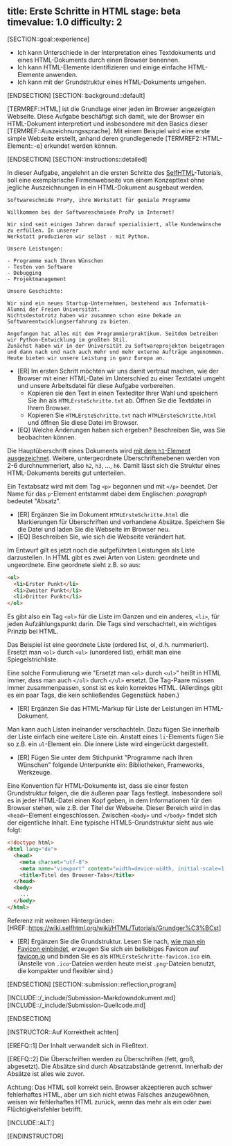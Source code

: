 title: Erste Schritte in HTML
stage: beta
timevalue: 1.0
difficulty: 2
---

[SECTION::goal::experience]

- Ich kann Unterschiede in der Interpretation eines Textdokuments und eines HTML-Dokuments durch einen Browser benennen.
- Ich kann HTML-Elemente identifizieren und einige einfache HTML-Elemente anwenden.
- Ich kann mit der Grundstruktur eines HTML-Dokuments umgehen.

[ENDSECTION]
[SECTION::background::default]

[TERMREF::HTML] ist die Grundlage einer jeden im Browser angezeigten Webseite. 
Diese Aufgabe beschäftigt sich damit, wie der Browser ein HTML-Dokument interpretiert und insbesondere 
mit den Basics dieser [TERMREF::Auszeichnungssprache]. 
Mit einem Beispiel wird eine erste simple Webseite erstellt, anhand deren grundlegenede [TERMREF2::HTML-Element::-e] erkundet werden können. 

[ENDSECTION]
[SECTION::instructions::detailed]

In dieser Aufgabe, angelehnt an die ersten Schritte des [SelfHTML](http://de.selfhtml.org)-Tutorials, 
soll eine exemplarische Firmenwebseite von einem Konzepttext ohne jegliche Auszeichnungen in ein HTML-Dokument ausgebaut werden.

```text
Softwareschmide ProPy, ihre Werkstatt für geniale Programme

Willkommen bei der Softwareschmiede ProPy im Internet!
    
Wir sind seit einigen Jahren darauf spezialisiert, alle Kundenwünsche zu erfüllen. In unserer 
Werkstatt produzieren wir selbst - mit Python.
    
Unsere Leistungen:

- Programme nach Ihren Wünschen
- Testen von Software
- Debugging
- Projektmanagement

Unsere Geschichte:
 
Wir sind ein neues Startup-Unternehmen, bestehend aus Informatik-Alumni der Freien Universität. 
Nichtsdestotrotz haben wir zusammen schon eine Dekade an Softwareentwicklungserfahrung zu bieten.
    
Angefangen hat alles mit dem Programmierpraktikum. Seitdem betreiben wir Python-Entwicklung im großten Stil. 
Zunächst haben wir in der Universität zu Softwareprojekten beigetragen und dann nach und nach auch mehr und mehr externe Aufträge angenommen.
Heute bieten wir unsere Leistung in ganz Europa an.
```

* [ER] Im ersten Schritt möchten wir uns damit vertraut machen, wie der Browser mit einer HTML-Datei 
  im Unterschied zu einer Textdatei umgeht und unsere Arbeitsdatei für diese Aufgabe vorbereiten.
    - Kopieren sie den Text in einen Texteditor Ihrer Wahl und speichern Sie ihn als `HTMLErsteSchritte.txt` ab.
      Öffnen Sie die Textdatei in Ihrem Browser.  
    - Kopieren Sie `HTMLErsteSchritte.txt` nach `HTMLErsteSchritte.html` und öffnen Sie diese Datei im Browser.  
* [EQ] Welche Änderungen haben sich ergeben? Beschreiben Sie, was Sie beobachten können.  

Die Hauptüberschrift eines Dokuments wird 
[mit dem `h1`-Element ausgezeichnet](https://wiki.selfhtml.org/wiki/HTML/Tutorials/Seitenstrukturierung). 
Weitere, untergeordnete Überschriftenebenen werden von 2-6 durchnummeriert, also `h2`, `h3`, ..., `h6`. 
Damit lässt sich die Struktur eines HTML-Dokuments bereits gut unterteilen.

Ein Textabsatz wird mit dem Tag `<p>` begonnen und mit `</p>` beendet. 
Der Name für das `p`-Element entstammt dabei dem Englischen: *paragraph* bedeutet "Absatz".

* [ER] Ergänzen Sie im Dokument `HTMLErsteSchritte.html` die Markierungen für Überschriften und vorhandene Absätze. 
  Speichern Sie die Datei und laden Sie die Webseite im Browser neu.
* [EQ] Beschreiben Sie, wie sich die Webseite verändert hat.

Im Entwurf gilt es jetzt noch die aufgeführten Leistungen als Liste darzustellen. 
In HTML gibt es zwei Arten von Listen: geordnete und ungeordnete. 
Eine geordnete sieht z.B. so aus:
```html
<ol>
  <li>Erster Punkt</li>
  <li>Zweiter Punkt</li>
  <li>Dritter Punkt</li>
</ol>
```
Es gibt also ein Tag `<ol>` für die Liste im Ganzen und ein anderes, `<li>`, für jeden Aufzählungspunkt darin.
Die Tags sind verschachtelt, ein wichtiges Prinzip bei HTML.

Das Beispiel ist eine geordnete Liste (ordered list, ol, d.h. nummeriert).
Ersetzt man `<ol>` durch `<ul>` (unordered list), erhält man eine Spiegelstrichliste.

Eine solche Formulierung wie "Ersetzt man `<ol>` durch `<ul>`" heißt in HTML immer, dass man auch
`</ol>` durch `</ul>` ersetzt. 
Die Tag-Paare müssen immer zusammenpassen, sonst ist es kein korrektes HTML.
(Allerdings gibt es ein paar Tags, die kein schließendes Gegenstück haben.)


* [ER] Ergänzen Sie das HTML-Markup für Liste der Leistungen im HTML-Dokument.

Man kann auch Listen ineinander verschachteln. Dazu fügen Sie innerhalb der Liste einfach eine weitere Liste ein. 
Anstatt eines `li`-Elements fügen Sie so z.B. ein `ul`-Element ein.
Die innere Liste wird eingerückt dargestellt.

* [ER] Fügen Sie unter dem Stichpunkt "Programme nach Ihren Wünschen" folgende Unterpunkte ein: 
  Bibliotheken, Frameworks, Werkzeuge.

Eine Konvention für HTML-Dokumente ist, dass sie einer festen Grundstruktur folgen, die die äußeren paar Tags festlegt. 
Insbesondere soll es in jeder HTML-Datei einen Kopf geben, in dem Informationen für den Browser stehen, wie z.B. der Titel der Webseite. 
Dieser Bereich wird in das `<head>`-Element eingeschlossen. 
Zwischen `<body>` und `</body>` findet sich der eigentliche Inhalt. 
Eine typische HTML5-Grundstruktur sieht aus wie folgt:

```html
<!doctype html>
<html lang="de">
  <head>
    <meta charset="utf-8">
    <meta name="viewport" content="width=device-width, initial-scale=1.0">
    <title>Titel des Browser-Tabs</title>
  </head>
  <body>
    ...
  </body>
</html>
```
Referenz mit weiteren Hintergründen: [HREF::https://wiki.selfhtml.org/wiki/HTML/Tutorials/Grundger%C3%BCst]

* [ER] Ergänzen Sie die Grundstruktur. 
  Lesen Sie nach, [wie man ein Favicon einbindet](https://wiki.selfhtml.org/wiki/Favicon),
  erzeugen Sie sich ein beliebiges Favicon auf [favicon.io](https://favicon.io/)
  und binden Sie es als `HTMLErsteSchritte-favicon.ico` ein.
  (Anstelle von `.ico`-Dateien werden heute meist `.png`-Dateien benutzt, die kompakter und flexibler sind.)

[ENDSECTION]
[SECTION::submission::reflection,program]

[INCLUDE::/_include/Submission-Markdowndokument.md]
[INCLUDE::/_include/Submission-Quellcode.md]

[ENDSECTION]


[INSTRUCTOR::Auf Korrektheit achten]

[EREFQ::1] Der Inhalt verwandelt sich in Fließtext.

[EREFQ::2] Die Überschriften werden zu Überschriften (fett, groß, abgesetzt).
Die Absätze sind durch Absatzabstände getrennt. Innerhalb der Absätze ist alles wie zuvor.

Achtung: Das HTML soll korrekt sein. Browser akzeptieren auch schwer fehlerhaftes HTML, 
aber um sich nicht etwas Falsches anzugewöhnen, weisen wir fehlerhaftes HTML zurück,
wenn das mehr als ein oder zwei Flüchtigkeitsfehler betrifft.

[INCLUDE::ALT:]

[ENDINSTRUCTOR]
